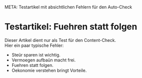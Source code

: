 META: Testartikel mit absichtlichen Fehlern für den Auto-Check

# Testartikel: Fuehren statt folgen

Dieser Artikel dient nur als Test für den Content-Check.  
Hier ein paar typische Fehler:

- Steür sparen ist wichtig.  
- Vermoegen aufbaün macht frei.  
- Fuehren statt folgen.  
- Oekonomie verstehen bringt Vorteile.  
